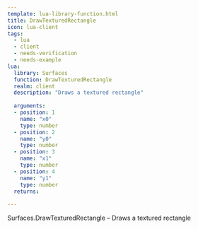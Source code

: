 ```yaml
---
template: lua-library-function.html
title: DrawTexturedRectangle
icon: lua-client
tags:
  - lua
  - client
  - needs-verification
  - needs-example
lua:
  library: Surfaces
  function: DrawTexturedRectangle
  realm: client
  description: "Draws a textured rectangle"
  
  arguments:
  - position: 1
    name: "x0"
    type: number
  - position: 2
    name: "y0"
    type: number
  - position: 3
    name: "x1"
    type: number
  - position: 4
    name: "y1"
    type: number
  returns:
    
---
```


<div class="lua__search__keywords">
Surfaces.DrawTexturedRectangle &#x2013; Draws a textured rectangle
</div>
